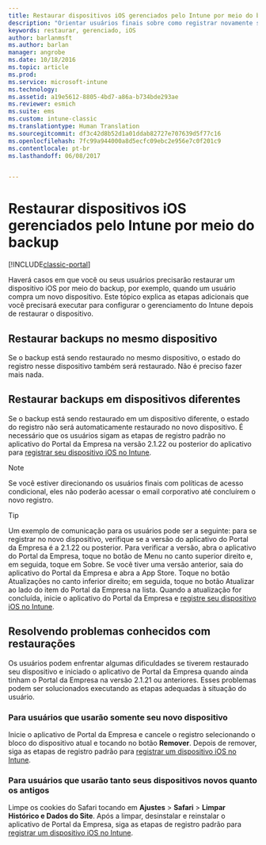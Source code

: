 ```yaml
---
title: Restaurar dispositivos iOS gerenciados pelo Intune por meio do backup
description: "Orientar usuários finais sobre como registrar novamente seus dispositivos após a restauração por meio do backup."
keywords: restaurar, gerenciado, iOS
author: barlanmsft
ms.author: barlan
manager: angrobe
ms.date: 10/18/2016
ms.topic: article
ms.prod: 
ms.service: microsoft-intune
ms.technology: 
ms.assetid: a19e5612-8805-4bd7-a86a-b734bde293ae
ms.reviewer: esmich
ms.suite: ems
ms.custom: intune-classic
ms.translationtype: Human Translation
ms.sourcegitcommit: df3c42d8b52d1a01ddab82727e707639d5f77c16
ms.openlocfilehash: 7fc99a944000a8d5ecfc09ebc2e956e7c0f201c9
ms.contentlocale: pt-br
ms.lasthandoff: 06/08/2017


---
```


# <a name="restore-intune-managed-ios-devices-from-backup"></a>Restaurar dispositivos iOS gerenciados pelo Intune por meio do backup

[!INCLUDE[classic-portal](../includes/classic-portal.md)]

Haverá casos em que você ou seus usuários precisarão restaurar um dispositivo iOS por meio do backup, por exemplo, quando um usuário compra um novo dispositivo. Este tópico explica as etapas adicionais que você precisará executar para configurar o gerenciamento do Intune depois de restaurar o dispositivo.

## <a name="restoring-backups-onto-the-same-device"></a>Restaurar backups no mesmo dispositivo

Se o backup está sendo restaurado no mesmo dispositivo, o estado do registro nesse dispositivo também será restaurado. Não é preciso fazer mais nada.

## <a name="restoring-backups-onto-different-devices"></a>Restaurar backups em dispositivos diferentes

Se o backup está sendo restaurado em um dispositivo diferente, o estado do registro não será automaticamente restaurado no novo dispositivo. É necessário que os usuários sigam as etapas de registro padrão no aplicativo do Portal da Empresa na versão 2.1.22 ou posterior do aplicativo para [registrar seu dispositivo iOS no Intune](/intune-user-help/enroll-your-device-in-intune-ios).

> [!NOTE]
> Se você estiver direcionando os usuários finais com políticas de acesso condicional, eles não poderão acessar o email corporativo até concluírem o novo registro.

> [!TIP]
> Um exemplo de comunicação para os usuários pode ser a seguinte: para se registrar no novo dispositivo, verifique se a versão do aplicativo do Portal da Empresa é a 2.1.22 ou posterior. Para verificar a versão, abra o aplicativo do Portal da Empresa, toque no botão de Menu no canto superior direito e, em seguida, toque em Sobre. Se você tiver uma versão anterior, saia do aplicativo do Portal da Empresa e abra a App Store. Toque no botão Atualizações no canto inferior direito; em seguida, toque no botão Atualizar ao lado do item do Portal da Empresa na lista. Quando a atualização for concluída, inicie o aplicativo do Portal da Empresa e [registre seu dispositivo iOS no Intune](/intune-user-help/enroll-your-device-in-intune-ios).

## <a name="resolving-known-issues-with-restores"></a>Resolvendo problemas conhecidos com restaurações

Os usuários podem enfrentar algumas dificuldades se tiverem restaurado seu dispositivo e iniciado o aplicativo de Portal da Empresa quando ainda tinham o Portal da Empresa na versão 2.1.21 ou anteriores. Esses problemas podem ser solucionados executando as etapas adequadas à situação do usuário.

### <a name="for-users-who-will-only-use-their-new-device"></a>Para usuários que usarão somente seu novo dispositivo
Inicie o aplicativo de Portal da Empresa e cancele o registro selecionando o bloco do dispositivo atual e tocando no botão __Remover__. Depois de remover, siga as etapas de registro padrão para [registrar um dispositivo iOS no Intune](/intune-user-help/enroll-your-device-in-intune-ios).

### <a name="for-users-who-will-use-both-their-old-and-new-devices"></a>Para usuários que usarão tanto seus dispositivos novos quanto os antigos
Limpe os cookies do Safari tocando em __Ajustes__ > __Safari__ > __Limpar Histórico e Dados do Site__. Após a limpar, desinstalar e reinstalar o aplicativo de Portal da Empresa, siga as etapas de registro padrão para [registrar um dispositivo iOS no Intune](/intune-user-help/enroll-your-device-in-intune-ios).

